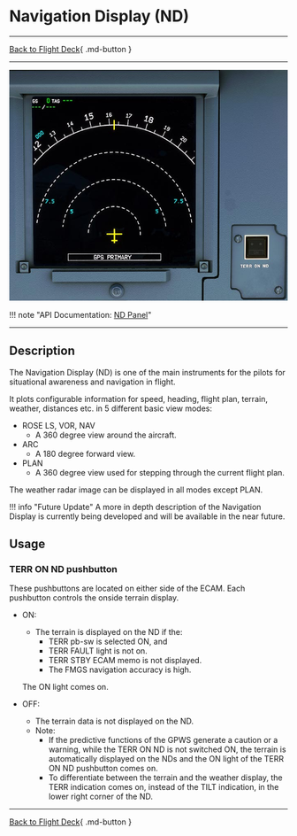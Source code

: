 # Navigation Display (ND)

---

[Back to Flight Deck](../index.md){ .md-button }

---

![Navigation Display](../../../assets/a32nx-briefing/front/nd.jpg "Navigation Display")

!!! note "API Documentation: [ND Panel](../../../../fbw-a32nx/a32nx-api/a32nx-flightdeck-api.md#terr-on-nd)"

---

## Description

The Navigation Display (ND) is one of the main instruments for the pilots for situational awareness and navigation in flight.

It plots configurable information for speed, heading, flight plan, terrain, weather, distances etc. in 5 different basic view modes:

- ROSE LS, VOR, NAV
    - A 360 degree view around the aircraft.
- ARC
    - A 180 degree forward view.
- PLAN
    - A 360 degree view used for stepping through the current flight plan.

The weather radar image can be displayed in all modes except PLAN.

<!-- TODO: UPDATE -->
!!! info "Future Update"
    A more in depth description of the Navigation Display is currently being developed and will be available in the near future.


## Usage

### TERR ON ND pushbutton

These pushbuttons are located on either side of the ECAM. Each pushbutton controls the onside terrain display.

- ON:
    - The terrain is displayed on the ND if the:
        - TERR pb-sw is selected ON, and
        - TERR FAULT light is not on.
        - TERR STBY ECAM memo is not displayed.
        - The FMGS navigation accuracy is high.

    The ON light comes on.

- OFF:
    - The terrain data is not displayed on the ND.
    - Note:
        - If the predictive functions of the GPWS generate a caution or a warning, while the TERR ON ND is not switched ON, the terrain is automatically displayed on the NDs and the ON light of the TERR ON ND pushbutton comes on.
        - To differentiate between the terrain and the weather display, the TERR indication comes on, instead of the TILT indication, in the lower right corner of the ND.

---

[Back to Flight Deck](../index.md){ .md-button }



